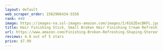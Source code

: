 ```yaml
---
layout: default 
﻿web_scraper_order: 1582906434-5558
rank: #40
image: https://images-na.ssl-images-amazon.com/images/I/61GZEecBKFL.jpg
title: Hair Finishing Stick, Small Broken Hair Finishing Cream Refreshing Not Greasy Feel Shaping Gel…
url: https://www.amazon.com/Finishing-Broken-Refreshing-Shaping-Stereotypes/dp/B07MKBW3HS/ref=zg_mw_beauty_40?_encoding=UTF8&psc=1&refRID=3TZEQS81A9Z428JNZMKD
reviews: 4.0 out of 5 stars
price: $7.99 
---
```


